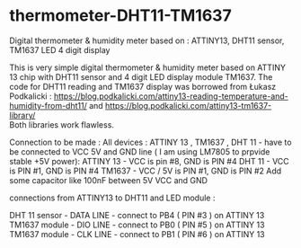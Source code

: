 # thermometer-DHT11-TM1637
Digital thermometer &amp; humidity meter based on : ATTINY13, DHT11 sensor, TM1637 LED 4 digit display

This is very simple digital thermometer & humidity meter based on ATTINY 13 chip with DHT11 sensor and 4 digit LED display module TM1637.
The code for DHT11 reading and TM1637 display was borrowed from Łukasz Podkalicki : https://blog.podkalicki.com/attiny13-reading-temperature-and-humidity-from-dht11/  and https://blog.podkalicki.com/attiny13-tm1637-library/  
Both libraries work flawless.  

Connection to be made :
All devices : ATTINY 13 , TM1637 , DHT 11 - have to be connected to VCC 5V and GND line ( I am using LM7805 to prpvide stable +5V power):
ATTINY 13 - VCC is pin #8, GND is PIN #4
DHT 11 - VCC is PIN #1, GND is PIN #4
TM1637 - VCC / 5V is PIN #1, GND is PIN #2
Add some capacitor like 100nF between 5V VCC and GND

connections from ATTINY13 to DHT11 and LED module :

DHT 11 sensor - DATA LINE - connect to PB4 ( PIN #3 ) on ATTINY 13
TM1637 module - DIO LINE - connect to PB0 ( PIN #5 ) on ATTINY 13
TM1637 module - CLK LINE - connect to PB1 ( PIN #6 ) on ATTINY 13


